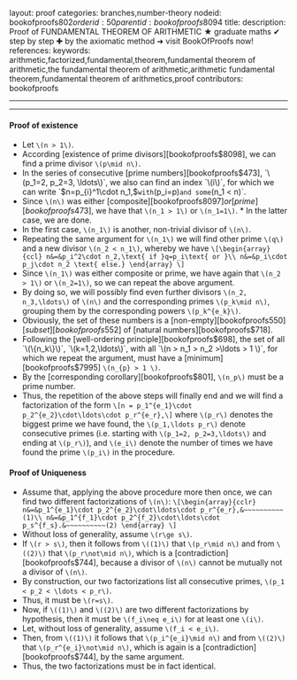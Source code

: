 layout: proof
categories: branches,number-theory
nodeid: bookofproofs$802
orderid: 50
parentid: bookofproofs$8094
title: 
description:  Proof of FUNDAMENTAL THEOREM OF ARITHMETIC &#9733; graduate maths &#10004; step by step &#10010; by the axiomatic method &#10140; visit BookOfProofs now!
references: 
keywords: arithmetic,factorized,fundamental,theorem,fundamental theorem of arithmetic,the fundamental theorem of arithmetic,arithmetic fundamental theorem,fundamental theorem of arithmetics,proof
contributors: bookofproofs

---


---

#### Proof of existence

* Let `\(n > 1\)`. 
* According [existence of prime divisors][bookofproofs$8098], we can find a prime divisor `\(p\mid n\)`. 
* In the series of consecutive [prime numbers][bookofproofs$473], `\(p_1=2, p_2=3, \ldots\)`, we also can find an index `\(i\)`, for which we can write `$n=p_{i}^1\cdot n_1,$` with `\(p_i=p\)` and some `\(n_1 < n\)`. 
* Since `\(n\)` was either [composite][bookofproofs$8097] or [prime][bookofproofs$473], we have that `\(n_1 > 1\)` or `\(n_1=1\)`. * In the latter case, we are done. 
* In the first case, `\(n_1\)` is another, non-trivial divisor of `\(n\)`. 
* Repeating the same argument for `\(n_1\)` we will find other prime `\(q\)` and a new divisor `\(n_2 < n_1\)`, whereby we have 
`\[\begin{array}{ccl}
n&=&p_i^2\cdot n_2,\text{ if }q=p_i\text{ or }\\
n&=&p_i\cdot p_j\cdot n_2 \text{ else.}
\end{array}
\]`
* Since `\(n_1\)` was either composite or prime, we have again that `\(n_2 > 1\)` or `\(n_2=1\)`, so we can repeat the above argument. 
* By doing so, we will possibly find even further divisors `\(n_2, n_3,\ldots\)` of `\(n\)` and the corresponding primes `\(p_k\mid n\)`, grouping them by the corresponding powers `\(p_k^{e_k}\)`.
* Obviously, the set of these numbers is a [non-empty][bookofproofs$550] [subset][bookofproofs$552] of [natural numbers][bookofproofs$718].
* Following the [well-ordering principle][bookofproofs$698], the set of all `\(\{n_k\}\)`, `\(k=1,2,\ldots\)`, with all `\(n > n_1 > n_2 >\ldots > 1 \)`, for which we repeat the argument, must have a [minimum][bookofproofs$7995] `\(n_{p} > 1 \)`. 
* By the [corresponding corollary][bookofproofs$801], `\(n_p\)` must be a prime number. 
* Thus, the repetition of the above steps will finally end and we will find a factorization of the form 
`\[n = p_1^{e_1}\cdot p_2^{e_2}\cdot\ldots\cdot p_r^{e_r},\]`
where `\(p_r\)` denotes the biggest prime we have found, the `\(p_1,\ldots p_r\)` denote consecutive primes (i.e. starting with `\(p_1=2, p_2=3,\ldots\)` and ending at `\(p_r\)`), and `\(e_i\)` denote the number of times we have found the prime `\(p_i\)` in the procedure.

#### Proof of Uniqueness 

* Assume that, applying the above procedure more then once, we can find two different factorizations of `\(n\)`:
`\[\begin{array}{cclr} 
n&=&p_1^{e_1}\cdot p_2^{e_2}\cdot\ldots\cdot p_r^{e_r},&~~~~~~~~~~(1)\\
n&=&p_1^{f_1}\cdot p_2^{f_2}\cdot\ldots\cdot p_s^{f_s}.&~~~~~~~~~~(2)
\end{array}
\]`
* Without loss of generality, assume `\(r\ge s\)`. 
* If `\(r > s\)`, then it follows from `\((1)\)` that `\(p_r\mid n\)` and from `\((2)\)` that `\(p_r\not\mid n\)`, which is a [contradiction][bookofproofs$744], because a divisor of `\(n\)` cannot be mutually not a divisor of `\(n\)`.
* By construction, our two factorizations list all consecutive primes, `\(p_1 < p_2 < \ldots < p_r\)`. 
* Thus, it must be `\(r=s\)`. 
* Now, if `\((1)\)` and `\((2)\)` are two different factorizations by hypothesis, then it must be `\(f_i\neq e_i\)` for at least one `\(i\)`. 
* Let, without loss of generality, assume `\(f_i < e_i\)`. 
* Then, from `\((1)\)` it follows that `\(p_i^{e_i}\mid n\)` and from `\((2)\)` that `\(p_r^{e_i}\not\mid n\)`, which is again is a [contradiction][bookofproofs$744], by the same argument. 
* Thus, the two factorizations must be in fact identical.
